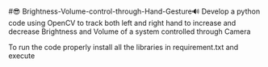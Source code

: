#😎 Brightness-Volume-control-through-Hand-Gesture🔊
Develop a python code using OpenCV to track both left and right hand to increase and decrease Brightness and Volume of a system controlled through Camera

To run the code properly install all the libraries in requirement.txt and execute
